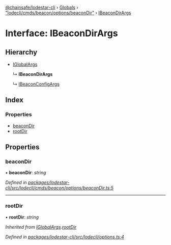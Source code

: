 [@chainsafe/lodestar-cli](../README.md) › [Globals](../globals.md) › ["lodecli/cmds/beacon/options/beaconDir"](../modules/_lodecli_cmds_beacon_options_beacondir_.md) › [IBeaconDirArgs](_lodecli_cmds_beacon_options_beacondir_.ibeacondirargs.md)

# Interface: IBeaconDirArgs

## Hierarchy

* [IGlobalArgs](_lodecli_options_.iglobalargs.md)

  ↳ **IBeaconDirArgs**

  ↳ [IBeaconConfigArgs](_lodecli_cmds_beacon_options_beaconconfig_.ibeaconconfigargs.md)

## Index

### Properties

* [beaconDir](_lodecli_cmds_beacon_options_beacondir_.ibeacondirargs.md#beacondir)
* [rootDir](_lodecli_cmds_beacon_options_beacondir_.ibeacondirargs.md#rootdir)

## Properties

###  beaconDir

• **beaconDir**: *string*

*Defined in [packages/lodestar-cli/src/lodecli/cmds/beacon/options/beaconDir.ts:5](https://github.com/ChainSafe/lodestar/blob/e2d6cf7/packages/lodestar-cli/src/lodecli/cmds/beacon/options/beaconDir.ts#L5)*

___

###  rootDir

• **rootDir**: *string*

*Inherited from [IGlobalArgs](_lodecli_options_.iglobalargs.md).[rootDir](_lodecli_options_.iglobalargs.md#rootdir)*

*Defined in [packages/lodestar-cli/src/lodecli/options.ts:4](https://github.com/ChainSafe/lodestar/blob/e2d6cf7/packages/lodestar-cli/src/lodecli/options.ts#L4)*
